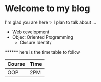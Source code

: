 # Welcome to my blog

I'm glad you are here :sparkles: I plan to talk about ...

* Web development
* Object Oriented Programming
  * Closure Identity

****** here is the time table to follow

| Course |  Time  |
| ------ | ------ |
| OOP    |  2PM   |
